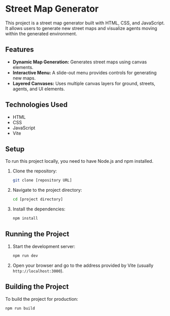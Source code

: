 # Street Map Generator

This project is a street map generator built with HTML, CSS, and JavaScript. It allows users to generate new street maps and visualize agents moving within the generated environment.

## Features

-   **Dynamic Map Generation:** Generates street maps using canvas elements.
-   **Interactive Menu:** A slide-out menu provides controls for generating new maps.
-   **Layered Canvases:** Uses multiple canvas layers for ground, streets, agents, and UI elements.

## Technologies Used

-   HTML
-   CSS
-   JavaScript
-   Vite

## Setup

To run this project locally, you need to have Node.js and npm installed.

1.  Clone the repository:

    ```bash
    git clone [repository URL]
    ```

2.  Navigate to the project directory:

    ```bash
    cd [project directory]
    ```

3.  Install the dependencies:

    ```bash
    npm install
    ```

## Running the Project

1.  Start the development server:

    ```bash
    npm run dev
    ```

2.  Open your browser and go to the address provided by Vite (usually `http://localhost:3000`).

## Building the Project

To build the project for production:

```bash
npm run build